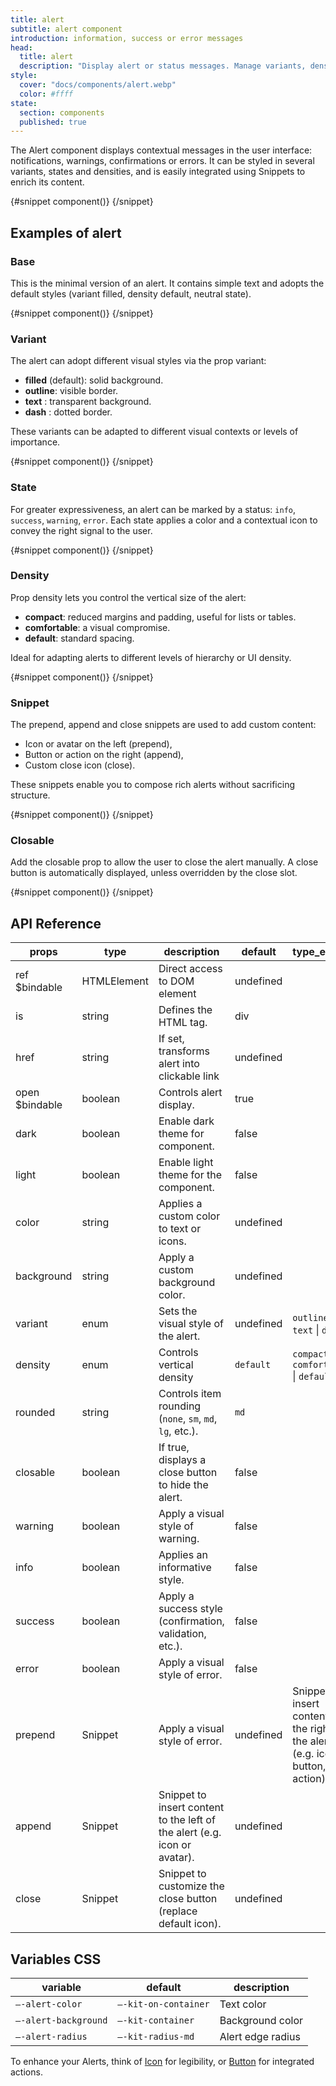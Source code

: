 ```yaml
---
title: alert
subtitle: alert component
introduction: information, success or error messages
head:
  title: alert
  description: "Display alert or status messages. Manage variants, densities and info types for effective user feedback."
style:
  cover: "docs/components/alert.webp"
  color: #ffff
state:
  section: components
  published: true
---
```


<script>
    import { Sandbox } from '$lib/components/index.js';
    // components
    import AlertBase from "$lib/components/docs/alert/alert-base.svelte";
    import AlertBaseCode from "$lib/components/docs/alert/alert-base.svelte?raw";
    import AlertClosable from "$lib/components/docs/alert/alert-closable.svelte";
    import AlertClosableCode from "$lib/components/docs/alert/alert-closable.svelte?raw";
    import AlertDensity from "$lib/components/docs/alert/alert-density.svelte";
    import AlertDensityCode from "$lib/components/docs/alert/alert-density.svelte?raw";
    import AlertSnippet from "$lib/components/docs/alert/alert-snippet.svelte";
    import AlertSnippetCode from "$lib/components/docs/alert/alert-snippet.svelte?raw";
    import AlertState from "$lib/components/docs/alert/alert-state.svelte";
    import AlertStateCode from "$lib/components/docs/alert/alert-state.svelte?raw";
    import AlertVariant from "$lib/components/docs/alert/alert-variant.svelte";
    import AlertVariantCode from "$lib/components/docs/alert/alert-variant.svelte?raw";
</script>

The Alert component displays contextual messages in the user interface: notifications, warnings, confirmations or errors.
It can be styled in several variants, states and densities, and is easily integrated using Snippets to enrich its content.

<Sandbox name="alert-sandbox" code={AlertBaseCode} presentation>
	{#snippet component()}
		<AlertBase/>
	{/snippet}
</Sandbox>

## Examples of alert

### Base

This is the minimal version of an alert. It contains simple text and adopts the default styles (variant filled, density default, neutral state).

<Sandbox name="alert-base-sandbox" code={AlertBaseCode}>
	{#snippet component()}
		<AlertBase/>
	{/snippet}
</Sandbox>

### Variant

The alert can adopt different visual styles via the prop variant:

- **filled** (default): solid background.
- **outline**: visible border.
- **text** : transparent background.
- **dash** : dotted border.

These variants can be adapted to different visual contexts or levels of importance.

<Sandbox name="alert-variant-sandbox" code={AlertVariantCode}>
	{#snippet component()}
		<AlertVariant/>
	{/snippet}
</Sandbox>

### State

For greater expressiveness, an alert can be marked by a status: `info`, `success`, `warning`, `error`.
Each state applies a color and a contextual icon to convey the right signal to the user.

<Sandbox name="alert-state-sandbox" code={AlertStateCode}>
	{#snippet component()}
		<AlertState/>
	{/snippet}
</Sandbox>

### Density

Prop density lets you control the vertical size of the alert:

- **compact**: reduced margins and padding, useful for lists or tables.
- **comfortable**: a visual compromise.
- **default**: standard spacing.

Ideal for adapting alerts to different levels of hierarchy or UI density.

<Sandbox name="alert-density-sandbox" code={AlertDensityCode}>
	{#snippet component()}
		<AlertDensity/>
	{/snippet}
</Sandbox>

### Snippet

The prepend, append and close snippets are used to add custom content:

- Icon or avatar on the left (prepend),
- Button or action on the right (append),
- Custom close icon (close).

These snippets enable you to compose rich alerts without sacrificing structure.

<Sandbox name="alert-snippet-sandbox" code={AlertSnippetCode}>
	{#snippet component()}
		<AlertSnippet/>
	{/snippet}
</Sandbox>

### Closable

Add the closable prop to allow the user to close the alert manually.
A close button is automatically displayed, unless overridden by the close slot.

<Sandbox name="alert-closable-sandbox" code={AlertClosableCode}>
	{#snippet component()}
		<AlertClosable/>
	{/snippet}
</Sandbox>

## API Reference

| props          | type        | description                                                               | default   | type_extend                                                                     |
| -------------- | ----------- | ------------------------------------------------------------------------- | --------- | ------------------------------------------------------------------------------- |
| ref $bindable  | HTMLElement | Direct access to DOM element                                              | undefined |                                                                                 |
| is             | string      | Defines the HTML tag.                                                     | div       |                                                                                 |
| href           | string      | If set, transforms alert into clickable link                              | undefined |                                                                                 |
| open $bindable | boolean     | Controls alert display.                                                   | true      |                                                                                 |
| dark           | boolean     | Enable dark theme for component.                                          | false     |                                                                                 |
| light          | boolean     | Enable light theme for the component.                                     | false     |                                                                                 |
| color          | string      | Applies a custom color to text or icons.                                  | undefined |                                                                                 |
| background     | string      | Apply a custom background color.                                          | undefined |                                                                                 |
| variant        | enum        | Sets the visual style of the alert.                                       | undefined | `outline` \| `text` \| `dash`                                                   |
| density        | enum        | Controls vertical density                                                 | `default` | `compact` \| `comfortable` \| `default`                                         |
| rounded        | string      | Controls item rounding (`none`, `sm`, `md`, `lg`, etc.).                  | `md`      |                                                                                 |
| closable       | boolean     | If true, displays a close button to hide the alert.                       | false     |                                                                                 |
| warning        | boolean     | Apply a visual style of warning.                                          | false     |                                                                                 |
| info           | boolean     | Applies an informative style.                                             | false     |                                                                                 |
| success        | boolean     | Apply a success style (confirmation, validation, etc.).                   | false     |                                                                                 |
| error          | boolean     | Apply a visual style of error.                                            | false     |                                                                                 |
| prepend        | Snippet     | Apply a visual style of error.                                            | undefined | Snippet to insert content to the right of the alert (e.g. icon, button, action) |
| append         | Snippet     | Snippet to insert content to the left of the alert (e.g. icon or avatar). | undefined |                                                                                 |
| close          | Snippet     | Snippet to customize the close button (replace default icon).             | undefined |                                                                                 |

## Variables CSS

| variable             | default              | description       |
| -------------------- | -------------------- | ----------------- |
| `–-alert-color`      | `–-kit-on-container` | Text color        |
| `–-alert-background` | `–-kit-container`    | Background color  |
| `–-alert-radius`     | `–-kit-radius-md`    | Alert edge radius |

To enhance your Alerts, think of [Icon](/docs/components/icon) for legibility, or [Button](/docs/components/button) for integrated actions.
